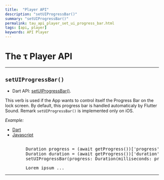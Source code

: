 ```yaml
---
title:  "Player API"
description: "setUIProgressBar()"
summary: "setUIProgressBar()"
permalink: tau_api_player_set_ui_progress_bar.html
tags: [api, player]
keywords: API Player
---
```

# The &tau; Player API

---------------------------------------------------------------------------------------------------------------------------------

## `setUIProgressBar()`

- Dart API: [setUIProgressBar()](pages/flutter-sound/api/player/FlutterSoundPlayer/setUIProgressBar.html).

This verb is used if the App wants to control itself the Progress Bar on the lock screen. By default, this progress bar is handled automaticaly by Flutter Sound.
Remark `setUIProgressBar()` is implemented only on iOS.

*Example:*
<ul id="profileTabs" class="nav nav-tabs">
    <li class="active"><a href="#dart" data-toggle="tab">Dart</a></li>
    <li><a href="#javascript" data-toggle="tab">Javascript</a></li>
</ul>
<div class="tab-content">

<div role="tabpanel" class="tab-pane active" id="dart">

<pre>

        Duration progress = (await getProgress())['progress'];
        Duration duration = (await getProgress())['duration'];
        setUIProgressBar(progress: Duration(milliseconds: progress.milliseconds - 500), duration: duration)
</pre>

</div>

<div role="tabpanel" class="tab-pane" id="javascript">
<pre>
        Lorem ipsum ...
</pre>
</div>

</div>

---------------------------------------------------------------------------------------------------------------------------------
